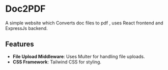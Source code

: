 # Doc2PDF

A simple website which Converts doc files to pdf ,
uses React frontend and ExpressJs backend.

## Features
- **File Upload Middleware**: Uses Multer for handling file uploads.
- **CSS Framework**: Tailwind CSS for styling.